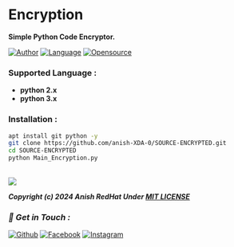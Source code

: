 # Encryption 
**Simple Python Code Encryptor.**

[![Author](https://img.shields.io/badge/Author-ANISH--REDHAT-blue)](https://github.com/anish-XD-0)
[![Language](https://img.shields.io/badge/Written%20in-python-blue)](#)
[![Opensource](https://img.shields.io/badge/Open%20Source-Yes-green)](#)

### Supported Language :
- **python 2.x**
- **python 3.x**

### Installation :

```bash
apt install git python -y
git clone https://github.com/anish-XDA-0/SOURCE-ENCRYPTED.git
cd SOURCE-ENCRYPTED
python Main_Encryption.py
```

<br><a href="#"><img src="https://i.ibb.co/sjk6qz3/enc.png"></a><br>

***Copyright (c) 2024 Anish RedHat Under [MIT LICENSE](https://github.com/anish-XD-0/SOURCE-ENCRYPTED/blob/master/LICENSE#L1)***

### *📡 Get in Touch :*
[![Github](https://img.shields.io/badge/Github-525252?style=for-the-badge&logo=github)](https://github.com/anish-XD-0)
[![Facebook](https://img.shields.io/badge/Facebook-3b5998?style=for-the-badge&logo=facebook)](https://fb.com/itsmegodanish021)
[![Instagram](https://img.shields.io/badge/Instagram-8a3ab9?style=for-the-badge&logo=instagram)](https://www.instagram.com/anish_yari)

